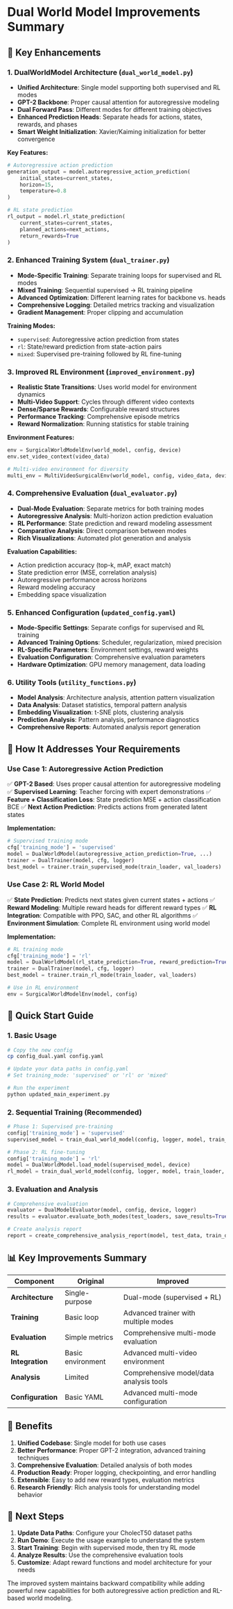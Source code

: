 # Dual World Model Improvements Summary

## 🎯 Key Enhancements

### 1. **DualWorldModel Architecture** (`dual_world_model.py`)
- **Unified Architecture**: Single model supporting both supervised and RL modes
- **GPT-2 Backbone**: Proper causal attention for autoregressive modeling
- **Dual Forward Pass**: Different modes for different training objectives
- **Enhanced Prediction Heads**: Separate heads for actions, states, rewards, and phases
- **Smart Weight Initialization**: Xavier/Kaiming initialization for better convergence

**Key Features:**
```python
# Autoregressive action prediction
generation_output = model.autoregressive_action_prediction(
    initial_states=current_states,
    horizon=15,
    temperature=0.8
)

# RL state prediction
rl_output = model.rl_state_prediction(
    current_states=current_states,
    planned_actions=next_actions,
    return_rewards=True
)
```

### 2. **Enhanced Training System** (`dual_trainer.py`)
- **Mode-Specific Training**: Separate training loops for supervised and RL modes
- **Mixed Training**: Sequential supervised → RL training pipeline
- **Advanced Optimization**: Different learning rates for backbone vs. heads
- **Comprehensive Logging**: Detailed metrics tracking and visualization
- **Gradient Management**: Proper clipping and accumulation

**Training Modes:**
- `supervised`: Autoregressive action prediction from states
- `rl`: State/reward prediction from state-action pairs
- `mixed`: Supervised pre-training followed by RL fine-tuning

### 3. **Improved RL Environment** (`improved_environment.py`)
- **Realistic State Transitions**: Uses world model for environment dynamics
- **Multi-Video Support**: Cycles through different video contexts
- **Dense/Sparse Rewards**: Configurable reward structures
- **Performance Tracking**: Comprehensive episode metrics
- **Reward Normalization**: Running statistics for stable training

**Environment Features:**
```python
env = SurgicalWorldModelEnv(world_model, config, device)
env.set_video_context(video_data)

# Multi-video environment for diversity
multi_env = MultiVideoSurgicalEnv(world_model, config, video_data, device)
```

### 4. **Comprehensive Evaluation** (`dual_evaluator.py`)
- **Dual-Mode Evaluation**: Separate metrics for both training modes
- **Autoregressive Analysis**: Multi-horizon action prediction evaluation
- **RL Performance**: State prediction and reward modeling assessment
- **Comparative Analysis**: Direct comparison between modes
- **Rich Visualizations**: Automated plot generation and analysis

**Evaluation Capabilities:**
- Action prediction accuracy (top-k, mAP, exact match)
- State prediction error (MSE, correlation analysis)
- Autoregressive performance across horizons
- Reward modeling accuracy
- Embedding space visualization

### 5. **Enhanced Configuration** (`updated_config.yaml`)
- **Mode-Specific Settings**: Separate configs for supervised and RL training
- **Advanced Training Options**: Scheduler, regularization, mixed precision
- **RL-Specific Parameters**: Environment settings, reward weights
- **Evaluation Configuration**: Comprehensive evaluation parameters
- **Hardware Optimization**: GPU memory management, data loading

### 6. **Utility Tools** (`utility_functions.py`)
- **Model Analysis**: Architecture analysis, attention pattern visualization
- **Data Analysis**: Dataset statistics, temporal pattern analysis
- **Embedding Visualization**: t-SNE plots, clustering analysis
- **Prediction Analysis**: Pattern analysis, performance diagnostics
- **Comprehensive Reports**: Automated analysis report generation

## 🔄 How It Addresses Your Requirements

### **Use Case 1: Autoregressive Action Prediction**
✅ **GPT-2 Based**: Uses proper causal attention for autoregressive modeling
✅ **Supervised Learning**: Teacher forcing with expert demonstrations
✅ **Feature + Classification Loss**: State prediction MSE + action classification BCE
✅ **Next Action Prediction**: Predicts actions from generated latent states

**Implementation:**
```python
# Supervised training mode
cfg['training_mode'] = 'supervised'
model = DualWorldModel(autoregressive_action_prediction=True, ...)
trainer = DualTrainer(model, cfg, logger)
best_model = trainer.train_supervised_mode(train_loader, val_loaders)
```

### **Use Case 2: RL World Model**
✅ **State Prediction**: Predicts next states given current states + actions
✅ **Reward Modeling**: Multiple reward heads for different reward types
✅ **RL Integration**: Compatible with PPO, SAC, and other RL algorithms
✅ **Environment Simulation**: Complete RL environment using world model

**Implementation:**
```python
# RL training mode
cfg['training_mode'] = 'rl'
model = DualWorldModel(rl_state_prediction=True, reward_prediction=True, ...)
trainer = DualTrainer(model, cfg, logger)
best_model = trainer.train_rl_mode(train_loader, val_loaders)

# Use in RL environment
env = SurgicalWorldModelEnv(model, config)
```

## 🚀 Quick Start Guide

### 1. **Basic Usage**
```bash
# Copy the new config
cp config_dual.yaml config.yaml

# Update your data paths in config.yaml
# Set training_mode: 'supervised' or 'rl' or 'mixed'

# Run the experiment
python updated_main_experiment.py
```

### 2. **Sequential Training** (Recommended)
```python
# Phase 1: Supervised pre-training
config['training_mode'] = 'supervised'
supervised_model = train_dual_world_model(config, logger, model, train_loader, test_loaders)

# Phase 2: RL fine-tuning
config['training_mode'] = 'rl'
model = DualWorldModel.load_model(supervised_model, device)
rl_model = train_dual_world_model(config, logger, model, train_loader, test_loaders)
```

### 3. **Evaluation and Analysis**
```python
# Comprehensive evaluation
evaluator = DualModelEvaluator(model, config, device, logger)
results = evaluator.evaluate_both_modes(test_loaders, save_results=True)

# Create analysis report
report = create_comprehensive_analysis_report(model, test_data, train_data)
```

## 📊 Key Improvements Summary

| Component | Original | Improved |
|-----------|----------|----------|
| **Architecture** | Single-purpose | Dual-mode (supervised + RL) |
| **Training** | Basic loop | Advanced trainer with multiple modes |
| **Evaluation** | Simple metrics | Comprehensive multi-mode evaluation |
| **RL Integration** | Basic environment | Advanced multi-video environment |
| **Analysis** | Limited | Comprehensive model/data analysis tools |
| **Configuration** | Basic YAML | Advanced multi-mode configuration |

## 🎯 Benefits

1. **Unified Codebase**: Single model for both use cases
2. **Better Performance**: Proper GPT-2 integration, advanced training techniques
3. **Comprehensive Evaluation**: Detailed analysis of both modes
4. **Production Ready**: Proper logging, checkpointing, and error handling
5. **Extensible**: Easy to add new reward types, evaluation metrics
6. **Research Friendly**: Rich analysis tools for understanding model behavior

## 📝 Next Steps

1. **Update Data Paths**: Configure your CholecT50 dataset paths
2. **Run Demo**: Execute the usage example to understand the system
3. **Start Training**: Begin with supervised mode, then try RL mode
4. **Analyze Results**: Use the comprehensive evaluation tools
5. **Customize**: Adapt reward functions and model architecture for your needs

The improved system maintains backward compatibility while adding powerful new capabilities for both autoregressive action prediction and RL-based world modeling.